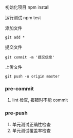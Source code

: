初始化项目
npm install

运行测试
npm test

添加文件

```
git add *
```

提交文件

```
git commit -m '提交信息'
```

上传文件

```
git push -u origin master
```

### pre-commit

1. lint 检查, 报错时不能 commit

### pre-push

1. 单元测试正确性检查
2. 单元测试覆盖率检查
